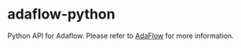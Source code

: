 # adaflow-python

Python API for Adaflow. Please refer to [AdaFlow](https://github.com/modelscope/AdaFlow) for more information.